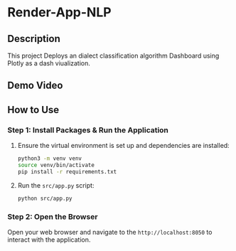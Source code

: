 ﻿# Render-App-NLP
## Description

This project Deploys an dialect classification algorithm Dashboard using Plotly as a dash viualization.

## Demo Video


## How to Use

### Step 1: Install Packages & Run the Application

 1. Ensure the virtual environment is set up and dependencies are installed:

    ```bash
    python3 -m venv venv
    source venv/bin/activate
    pip install -r requirements.txt
    ```

 2. Run the `src/app.py` script:
    
    ```bash
    python src/app.py
    ```
### Step 2: Open the Browser
Open your web browser and navigate to the `http://localhost:8050` to interact with the application.
